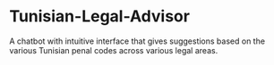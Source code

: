 # Tunisian-Legal-Advisor
A chatbot with intuitive interface that gives suggestions based on the various Tunisian penal codes across various legal areas.

